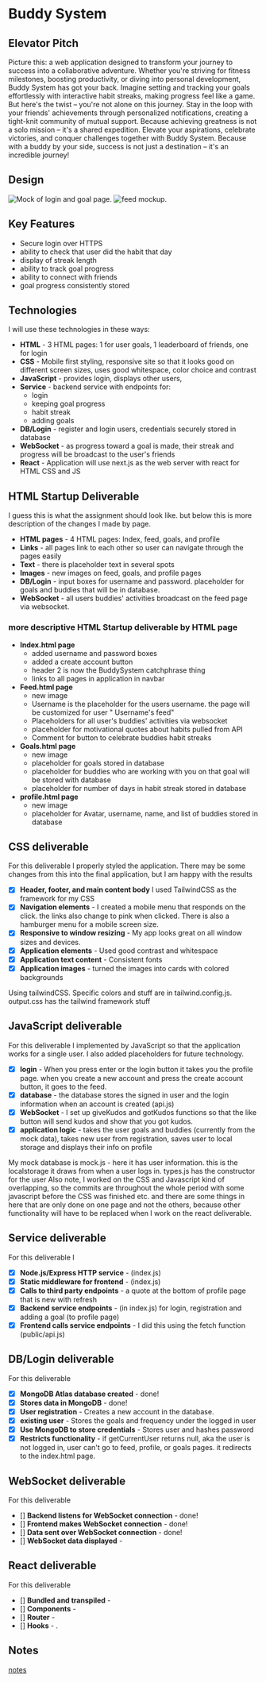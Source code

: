 # Buddy System

## Elevator Pitch

Picture this: a web application designed to transform your journey to success into a collaborative adventure. Whether you're striving for fitness milestones, boosting productivity, or diving into personal development, Buddy System has got your back.
Imagine setting and tracking your goals effortlessly with interactive habit streaks, making progress feel like a game. But here's the twist – you're not alone on this journey. Stay in the loop with your friends' achievements through personalized notifications, creating a tight-knit community of mutual support.
Because achieving greatness is not a solo mission – it's a shared expedition. Elevate your aspirations, celebrate victories, and conquer challenges together with Buddy System. Because with a buddy by your side, success is not just a destination – it's an incredible journey!

## Design

![Mock of login and goal page.](images/IMG_0265.jpg)
![feed mockup.](images/IMG_0266.jpg)

## Key Features

- Secure login over HTTPS
- ability to check that user did the habit that day
- display of streak length
- ability to track goal progress
- ability to connect with friends
- goal progress consistently stored

## Technologies

I will use these technologies in these ways:

- **HTML** - 3 HTML pages: 1 for user goals, 1 leaderboard of friends, one for login
- **CSS** - Mobile first styling, responsive site so that it looks good on different screen sizes, uses good whitespace, color choice and contrast
- **JavaScript** - provides login, displays other users,
- **Service** - backend service with endpoints for:
  - login
  - keeping goal progress
  - habit streak
  - adding goals
- **DB/Login** - register and login users, credentials securely stored in database
- **WebSocket** - as progress toward a goal is made, their streak and progress will be broadcast to the user's friends
- **React** - Application will use next.js as the web server with react for HTML CSS and JS

## HTML Startup Deliverable

I guess this is what the assignment should look like. but below this is more description of the changes I made by page.

- **HTML pages** - 4 HTML pages: Index, feed, goals, and profile
- **Links** - all pages link to each other so user can navigate through the pages easily
- **Text** - there is placeholder text in several spots
- **Images** - new images on feed, goals, and profile pages
- **DB/Login** - input boxes for username and password. placeholder for goals and buddies that will be in database.
- **WebSocket** - all users buddies' activities broadcast on the feed page via websocket.

### more descriptive HTML Startup deliverable by HTML page

- **Index.html page**
  - added username and password boxes
  - added a create account button
  - header 2 is now the BuddySystem catchphrase thing
  - links to all pages in application in navbar
- **Feed.html page**
  - new image
  - Username is the placeholder for the users username. the page will be customized for user " Username's feed"
  - Placeholders for all user's buddies' activities via websocket
  - placeholder for motivational quotes about habits pulled from API
  - Comment for button to celebrate buddies habit streaks
- **Goals.html page**
  - new image
  - placeholder for goals stored in database
  - placeholder for buddies who are working with you on that goal will be stored with database
  - placeholder for number of days in habit streak stored in database
- **profile.html page**
  - new image
  - placeholder for Avatar, username, name, and list of buddies stored in database

## CSS deliverable

For this deliverable I properly styled the application. There may be some changes from this into the final application, but I am happy with the results

- [x] **Header, footer, and main content body** I used TailwindCSS as the framework for my CSS
- [x] **Navigation elements** - I created a mobile menu that responds on the click. the links also change to pink when clicked. There is also a hamburger menu for a mobile screen size.
- [x] **Responsive to window resizing** - My app looks great on all window sizes and devices.
- [x] **Application elements** - Used good contrast and whitespace
- [x] **Application text content** - Consistent fonts
- [x] **Application images** - turned the images into cards with colored backgrounds

Using tailwindCSS. Specific colors and stuff are in tailwind.config.js.
output.css has the tailwind framework stuff

## JavaScript deliverable

For this deliverable I implemented by JavaScript so that the application works for a single user. I also added placeholders for future technology.

- [x] **login** - When you press enter or the login button it takes you the profile page. when you create a new account and press the create account button, it goes to the feed.
- [x] **database** - the database stores the signed in user and the login information when an account is created (api.js)
- [x] **WebSocket** - I set up giveKudos and gotKudos functions so that the like button will send kudos and show that you got kudos.
- [x] **application logic** - takes the user goals and buddies (currently from the mock data), takes new user from registration, saves user to local storage and displays their info on profile

My mock database is mock.js - here it has user information. this is the localstorage it draws from when a user logs in.
types.js has the constructor for the user
Also note, I worked on the CSS and Javascript kind of overlapping, so the commits are throughout the whole period with some javascript before the CSS was finished etc.
and there are some things in here that are only done on one page and not the others, because other functionality will have to be replaced when I work on the react deliverable.

## Service deliverable

For this deliverable I

- [x] **Node.js/Express HTTP service** - (index.js)
- [x] **Static middleware for frontend** - (index.js)
- [x] **Calls to third party endpoints** - a quote at the bottom of profile page that is new with refresh
- [x] **Backend service endpoints** - (in index.js) for login, registration and adding a goal (to profile page)
- [x] **Frontend calls service endpoints** - I did this using the fetch function (public/api.js)

## DB/Login deliverable

For this deliverable

- [x] **MongoDB Atlas database created** - done!
- [x] **Stores data in MongoDB** - done!
- [x] **User registration** - Creates a new account in the database.
- [x] **existing user** - Stores the goals and frequency under the logged in user
- [x] **Use MongoDB to store credentials** - Stores user and hashes password
- [x] **Restricts functionality** - if getCurrentUser returns null, aka the user is not logged in, user can't go to feed, profile, or goals pages. it redirects to the index.html page.

## WebSocket deliverable

For this deliverable

- [] **Backend listens for WebSocket connection** - done!
- [] **Frontend makes WebSocket connection** - done!
- [] **Data sent over WebSocket connection** - done!
- [] **WebSocket data displayed** -

## React deliverable

For this deliverable

- [] **Bundled and transpiled** -
- [] **Components** -
- [] **Router** -
- [] **Hooks** - .

## Notes

[notes](/notes.md)
